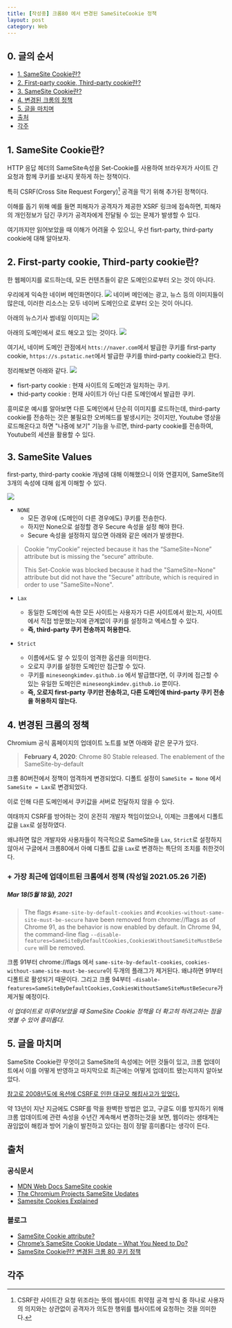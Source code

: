 ```yaml
---
title: [작성중] 크롬80 에서 변경된 SameSiteCookie 정책
layout: post
category: Web 
---
```


## 0. 글의 순서

- [1. SameSite Cookie란?](#1-samesite-cookie란)
- [2. First-party cookie, Third-party cookie란?](#2-first-party-cookie,-third-party-cookie란?)
- [3. SameSite Cookie란?](#3-sameSite-values)
- [4. 변경된 크롬의 정책](#4-변경된-크롬의-정책)
- [5. 글을 마치며](#5-글을-마치며)
- [출처](#출처)
- [각주](#각주)


## 1. SameSite Cookie란?

HTTP 응답 헤더의 SameSite속성을 Set-Cookie를 사용하여 브라우저가 사이트 간 요청과 함께 쿠키를 보내지 못하게 하는 정책이다.

특히 CSRF(Cross Site Request Forgery)[^1] 공격을 막기 위해 추가된 정책이다.

이해를 돕기 위해 예를 들면
피해자가 공격자가 제공한 XSRF 링크에 접속하면, 피해자의 개인정보가 담긴 쿠키가 공격자에게 전달될 수 있는 문제가 발생할 수 있다.

여기까지만 읽어보았을 때 이해가 어려울 수 있으니, 우선 fisrt-party, third-party cookie에 대해 알아보자.

## 2. First-party cookie, Third-party cookie란?

한 웹페이지를 로드하는데, 모든 컨텐츠들이 같은 도메인으로부터 오는 것이 아니다.

우리에게 익숙한 네이버 메인화면이다.
![](https://blog.kakaocdn.net/dn/p9shF/btq5Sbu5t0v/Za7xbUOOGr1oekSDYcH3Jk/img.png)
네이버 메인에는 광고, 뉴스 등의 이미지들이 많은데, 이러한 리소스는 모두 네이버 도메인으로 로부터 오는 것이 아니다.

아래의 뉴스기사 썸네일 이미지는
![](https://blog.kakaocdn.net/dn/bGqLod/btq5OTP5eac/kFq14R2SAjyjbBQj1gkfSK/img.png)

아래의 도메인에서 로드 해오고 있는 것이다.
![](https://blog.kakaocdn.net/dn/9LJat/btq5M36KBUB/KGWkku8PkN9p0ZQ7kV7Ij1/img.png)

여기서, 네이버 도메인 관점에서
`htts://naver.com`에서 발급한 쿠키를 first-party cookie,
`https://s.pstatic.net`에서 발급한 쿠키를 third-party cookie라고 한다.

정리해보면 아래와 같다.
![](https://web-dev.imgix.net/image/tcFciHGuF3MxnTr1y5ue01OGLBn2/zjXpDz2jAdXMT83Nm3IT.png?auto=format&w=1600)

- fisrt-party cookie : 현재 사이트의 도메인과 일치하는 쿠키. 
- thid-party cookie : 현재 사이트가 아닌 다른 도메인에서 발급한 쿠키.

흥미로운 예시를 알아보면 다른 도메인에서 단순히 이미지를 로드하는데, third-party cookie를 전송하는 것은 불필요한 오버헤드를 발생시키는 것이지만,
Youtube 영상을 로드해온다고 하면 "나중에 보기" 기능을 누르면, third-party cookie를 전송하여, Youtube의 세션을 활용할 수 있다.

## 3. SameSite Values
first-party, third-party cookie 개념에 대해 이해했으니 이와 연결지어, SameSite의 3개의 속성에 대해 쉽게 이해할 수 있다.


![](https://headerbidding.co/wp-content/uploads/2020/01/Samesite-Cookie-Attribute.png)

- `NONE`
	- 모든 경우에 (도메인이 다른 경우에도) 쿠키를 전송한다.
	- 하지만 None으로 설정할 경우 Secure 속성을 설정 해야 한다.
	- Secure 속성을 설정하지 않으면 아래와 같은 에러가 발생한다.


> Cookie “myCookie” rejected because it has the “SameSite=None” attribute but is missing the “secure” attribute.
> 
> This Set-Cookie was blocked because it had the "SameSite=None" attribute but did not have the "Secure" attribute, which is required in order to use "SameSite=None".
	

- `Lax`
	-  동일한 도메인에 속한 모든 사이트는 사용자가 다른 사이트에서 왔는지, 사이트에서 직접 방문했는지에 관계없이 쿠키를 설정하고 엑세스할 수 있다.
	-  **즉, third-party 쿠키 전송까지 허용한다.**

- `Strict`
	- 이름에서도 알 수 있듯이 엄격한 옵션을 의미한다.
	- 오로지 쿠키를 설정한 도메인만 접근할 수 있다.
	-  쿠키를 `mineseongkimdev.github.io` 에서 발급했다면, 이 쿠키에 접근할 수 있는 유일한 도메인은 `mineseongkimdev.github.io` 뿐이다.
	- **즉, 오로지 first-party 쿠키만 전송하고, 다른 도메인에 third-party 쿠키 전송을 허용하지 않는다.**


## 4. 변경된 크롬의 정책

Chromium 공식 홈페이지의 업데이트 노트를 보면 아래와 같은 문구가 있다.

> **February 4, 2020**: Chrome 80 Stable released. The enablement of the SameSite-by-default

크롬 80버전에서 정책이 엄격하게 변경되었다.
디폴트 설정이 `SameSite = None` 에서 `SameSite = Lax`로 변경되었다.

이로 인해 다른 도메인에서 쿠키값을 서버로 전달하지 않을 수 있다.

여태까지 CSRF를 방어하는 것이 온전히 개발자 책임이었으나, 이제는 크롬에서 디폴트 값을 `Lax`로 설정하였다.

왜냐하면 많은 개발자와 사용자들이 적극적으로 SameSite을 `Lax`, `Strict`로 설정하지 않아서 구글에서 크롬80에서 아예 디폴트 값을 `Lax`로 변경하는 특단의 조치를 취한것이다.


### + 가장 최근에 업데이트된 크롬에서 정책 (작성일 2021.05.26 기준)
##### Mar 18(5월 18일), 2021
> The flags `#same-site-by-default-cookies` and `#cookies-without-same-site-must-be-secure` have been removed from chrome://flags as of Chrome 91, as the behavior is now enabled by default. In Chrome 94, the command-line flag `--disable-features=SameSiteByDefaultCookies,CookiesWithoutSameSiteMustBeSecure` will be removed.

크롬 91부터 chrome://flags 에서 `same-site-by-default-cookies`, `cookies-without-same-site-must-be-secure`이 두개의 플래그가 제거된다. 왜냐하면 91부터 디폴트로 활성되기 때문이다.
그리고 크롬 94부터 `-disable-features=SameSiteByDefaultCookies,CookiesWithoutSameSiteMustBeSecure`가 제거될 예정이다.

*이 업데이트로 미루어보았을 때 SameSite Cookie 정책을 더 확고히 하려고하는 점을 엿볼 수 있어 흥미롭다.*

## 5. 글을 마치며

SameSite Cookie란 무엇이고 SameSite의 속성에는 어떤 것들이 있고, 크롬 업데이트에서 이를 어떻게 반영하고 마지막으로 최근에는 어떻게 업데이트 됐는지까지 알아보았다.

[참고로 2008년도에 옥션에 CSRF로 인한 대규모 해킹사고가 있었다.](https://biz.chosun.com/site/data/html_dir/2008/04/17/2008041700945.html)

약 13년이 지난 지금에도 CSRF를 막을 완벽한 방법은 없고, 구글도 이를 방지하기 위해 크롬 업데이트에 관련 속성을 수년간 계속해서 변경하는것을 보면, 웹이라는 생태계는 끊임없이 해킹과 방어 기술이 발전하고 있다는 점이 정말 흥미롭다는 생각이 든다.

  
## 출처

### 공식문서

- [MDN Web Docs SameSite cookie](https://developer.mozilla.org/en-US/docs/Web/HTTP/Headers/Set-Cookie/SameSite)
- [The Chromium Projects SameSite Updates](https://www.chromium.org/updates/same-site)
- [Samesite Cookies Explained](https://web.dev/samesite-cookies-explained/)

### 블로그

- [SameSite Cookie attribute?](https://medium.com/compass-security/samesite-cookie-attribute-33b3bfeaeb95)
- [Chrome’s SameSite Cookie Update – What You Need to Do?](https://laptrinhx.com/news/chrome-s-samesite-cookie-update-what-you-need-to-do-gQRLN4D/)
- [SameSite Cookie란? 변경된 크롬 80 쿠키 정책](https://sevendollars.tistory.com/178#:~:text=%ED%81%AC%EB%A1%AC%20%EB%B8%8C%EB%9D%BC%EC%9A%B0%EC%A0%80%EC%9D%98%20%EA%B8%B0%EB%B3%B8%20%EC%BF%A0%ED%82%A4,%EC%A0%84%EB%8B%AC%ED%95%98%EC%A7%80%20%EC%95%8A%EC%9D%84%20%EC%88%98%20%EC%9E%88%EC%8A%B5%EB%8B%88%EB%8B%A4.&text=SameSite%EB%9E%80%20%EC%99%B8%EB%B6%80%20%EC%82%AC%EC%9D%B4%ED%8A%B8%EC%97%90,%EB%A5%BC%20%EC%84%A4%EC%A0%95%ED%95%98%EB%8A%94%20%EA%B2%83%20%EC%9E%85%EB%8B%88%EB%8B%A4.)

## 각주

[^1]: CSRF란 사이트간 요청 위조라는 뜻의 웹사이트 취약점 공격 방식 중 하나로 사용자의 의지와는 상관없이 공격자가 의도한 행위를 웹사이트에 요청하는 것을 의미한다. 
